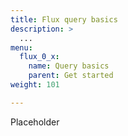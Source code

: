 ```yaml
---
title: Flux query basics
description: >
  ...
menu:
  flux_0_x:
    name: Query basics
    parent: Get started
weight: 101

---
```


Placeholder